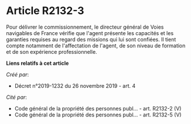 # Article R2132-3

Pour délivrer le commissionnement, le directeur général de Voies navigables de France vérifie que l'agent présente les
capacités et les garanties requises au regard des missions qui lui sont confiées. Il tient compte notamment de l'affectation
de l'agent, de son niveau de formation et de son expérience professionnelle.

**Liens relatifs à cet article**

_Créé par_:

  - Décret n°2019-1232 du 26 novembre 2019 - art. 4

_Cité par_:

  - Code général de la propriété des personnes publ... - art. R2132-2 (V)
  - Code général de la propriété des personnes publ... - art. R2132-5 (V)
